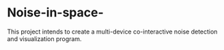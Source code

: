 # Noise-in-space-
This project intends to create a multi-device co-interactive noise detection and visualization program. 
